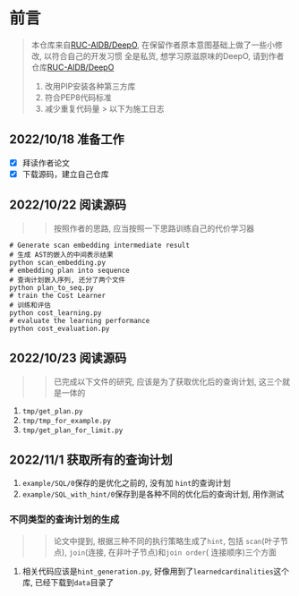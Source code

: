 # 前言

> 本仓库来自[RUC-AIDB/DeepO](https://github.com/RUC-AIDB/DeepO), 在保留作者原本意图基础上做了一些小修改, 以符合自己的开发习惯
> 全是私货, 想学习原滋原味的DeepO, 请到作者仓库[RUC-AIDB/DeepO](https://github.com/RUC-AIDB/DeepO)
> 1. 改用PIP安装各种第三方库
> 2. 符合PEP8代码标准
> 3. 减少重复代码量
     > 以下为施工日志

## 2022/10/18 准备工作

- [x] 拜读作者论文
- [x] 下载源码，建立自己仓库

## 2022/10/22 阅读源码

> > 按照作者的思路, 应当按照一下思路训练自己的代价学习器

```shell
# Generate scan embedding intermediate result
# 生成 AST的嵌入的中间表示结果
python scan_embedding.py
# embedding plan into sequence
# 查询计划嵌入序列, 还分了两个文件
python plan_to_seq.py
# train the Cost Learner
# 训练和评估
python cost_learning.py
# evaluate the learning performance
python cost_evaluation.py
```

## 2022/10/23 阅读源码

> > 已完成以下文件的研究, 应该是为了获取优化后的查询计划, 这三个就是一体的

1. `tmp/get_plan.py`
2. `tmp/tmp_for_example.py`
3. `tmp/get_plan_for_limit.py`

## 2022/11/1 获取所有的查询计划

1. `example/SQL/0`保存的是优化之前的, 没有加 `hint`的查询计划
2. `example/SQL_with_hint/0`保存到是各种不同的优化后的查询计划, 用作测试

### 不同类型的查询计划的生成

> > 论文中提到, 根据三种不同的执行策略生成了`hint`, 包括 `scan`(叶子节点), `join`(连接, 在非叶子节点)和`join order`(
> > 连接顺序)三个方面

1. 相关代码应该是`hint_generation.py`, 好像用到了`learnedcardinalities`这个库, 已经下载到`data`目录了